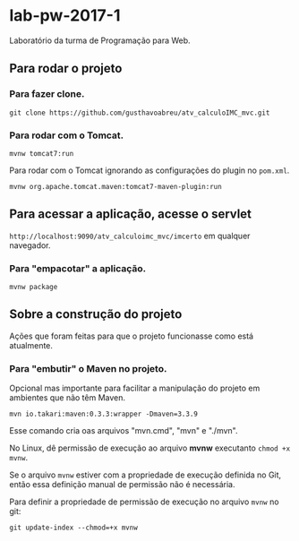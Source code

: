 # lab-pw-2017-1

Laboratório da turma de Programação para Web.

## Para rodar o projeto

### Para fazer clone.

`git clone https://github.com/gusthavoabreu/atv_calculoIMC_mvc.git`

### Para rodar com o Tomcat.

`mvnw tomcat7:run`

Para rodar com o Tomcat ignorando as configurações do plugin no `pom.xml`.

`mvnw org.apache.tomcat.maven:tomcat7-maven-plugin:run`

## Para acessar a aplicação, acesse o servlet 

`http://localhost:9090/atv_calculoimc_mvc/imcerto` em qualquer navegador.

### Para "empacotar" a aplicação.

`mvnw package`

## Sobre a construção do projeto

Ações que foram feitas para que o projeto funcionasse como está atualmente.

### Para "embutir" o Maven no projeto.

Opcional mas importante para facilitar a manipulação do projeto em ambientes que não têm Maven.

`mvn io.takari:maven:0.3.3:wrapper -Dmaven=3.3.9`

Esse comando cria oas arquivos "mvn.cmd", "mvn" e "./mvn".

No Linux, dê permissão de execução ao arquivo **mvnw** executanto `chmod +x mvnw`.

Se o arquivo `mvnw` estiver com a propriedade de execução definida no Git, então essa definição manual de permissão não é necessária.

Para definir a propriedade de permissão de execução no arquivo `mvnw` no git:

`git update-index --chmod=+x mvnw`

